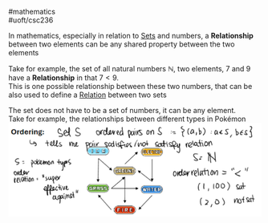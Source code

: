 #mathematics  
#uoft/csc236 

In mathematics, especially in relation to [Sets](../../../Mathematics/MAT223%20Notes/Set.md) and numbers, a **Relationship** between two elements can be any shared property between the two elements

Take for example, the set of all natural numbers $\mathbb{N}$, two elements, $7$ and  $9$ have a **Relationship** in that $7<9$.  
	This is one possible relationship between these two numbers, that can be also used to define a [Relation](Relation.md) between two sets

The set does not have to be a set of numbers, it can be any element.  
Take for example, the relationships between different types in Pokémon  
	![Pasted image 20240517203833](attachments/Pasted%20image%2020240517203833.png)